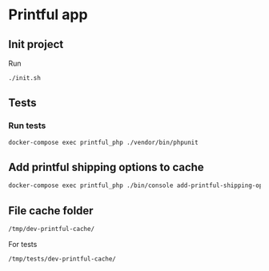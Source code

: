 # Printful app

## Init project

Run

```bash
./init.sh
```

## Tests

### Run tests

```bash
docker-compose exec printful_php ./vendor/bin/phpunit
```

## Add printful shipping options to cache

```bash
docker-compose exec printful_php ./bin/console add-printful-shipping-options
```

## File cache folder

```bash
/tmp/dev-printful-cache/
```

For tests
```bash
/tmp/tests/dev-printful-cache/
```